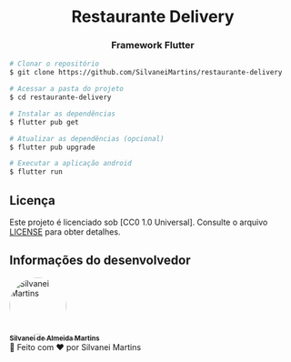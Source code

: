 <h1 align="center">
   Restaurante Delivery
</h1>

<h3 align="center">
   Framework Flutter
</h3>

```bash
# Clonar o repositório
$ git clone https://github.com/SilvaneiMartins/restaurante-delivery

# Acessar a pasta do projeto
$ cd restaurante-delivery

# Instalar as dependências
$ flutter pub get

# Atualizar as dependências (opcional)
$ flutter pub upgrade

# Executar a aplicação android
$ flutter run
```

## Licença

Este projeto é licenciado sob [CC0 1.0 Universal]. Consulte o arquivo [LICENSE](https://github.com/SilvaneiMartins/restaurante-delivery/blob/master/LICENSE) para obter detalhes.

## Informações do desenvolvedor

<a href="https://github.com/SilvaneiMartins">
    <img
        style="border-radius:50%"
        src="https://github.com/SilvaneiMartins.png"
        width="100px;"
        alt="Silvanei Martins"
    />
    <br />
    <sub>
        <b>Silvanei de Almeida Martins</b>
    </sub>
</a>
     <a href="https://github.com/SilvaneiMartins" title="Silvanei martins" >
 </a>
<br />
🚀 Feito com ❤️ por Silvanei Martins
